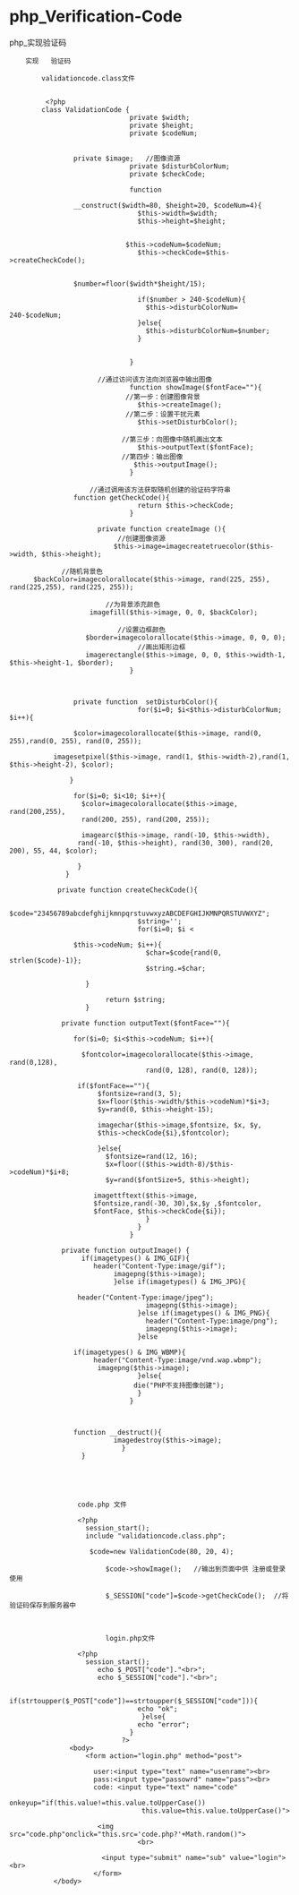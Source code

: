 # php_Verification-Code
php_实现验证码

 
 
        实现   验证码

            validationcode.class文件
            
             
             <?php
            class ValidationCode {
                                  private $width;
                                  private $height;
                                  private $codeNum;


                    private $image;   //图像资源
                                  private $disturbColorNum;
                                  private $checkCode;

                                  function 

                    __construct($width=80, $height=20, $codeNum=4){
                                    $this->width=$width;
                                    $this->height=$height;


                                 $this->codeNum=$codeNum;
                                    $this->checkCode=$this->createCheckCode();


                    $number=floor($width*$height/15);

                                    if($number > 240-$codeNum){
                                      $this->disturbColorNum=	 240-$codeNum;
                                    }else{
                                      $this->disturbColorNum=$number;
                                    }


                                  }

                          //通过访问该方法向浏览器中输出图像
                                  function showImage($fontFace=""){
                                 //第一步：创建图像背景
                                    $this->createImage();
                                 //第二步：设置干扰元素
                                    $this->setDisturbColor();

                                //第三步：向图像中随机画出文本
                                    $this->outputText($fontFace);
                                //第四步：输出图像
                                   $this->outputImage();
                                  }

                        //通过调用该方法获取随机创建的验证码字符串
                    function getCheckCode(){
                                    return $this->checkCode;
                                  }
                                  
                          private function createImage (){
                               //创建图像资源
                              $this->image=imagecreatetruecolor($this->width, $this->height);

                 //随机背景色
          $backColor=imagecolorallocate($this->image, rand(225, 255), rand(225,255), rand(225, 255));

                            //为背景添充颜色
                        imagefill($this->image, 0, 0, $backColor);

                               //设置边框颜色
                       $border=imagecolorallocate($this->image, 0, 0, 0);
                                    //画出矩形边框
                       imagerectangle($this->image, 0, 0, $this->width-1, $this->height-1, $border);
                                  }



                    private function  setDisturbColor(){
                                    for($i=0; $i<$this->disturbColorNum; $i++){

                    $color=imagecolorallocate($this->image, rand(0, 255),rand(0, 255), rand(0, 255));

               imagesetpixel($this->image, rand(1, $this->width-2),rand(1, $this->height-2), $color); 

                   }

                    for($i=0; $i<10; $i++){
                      $color=imagecolorallocate($this->image, rand(200,255), 
                      rand(200, 255), rand(200, 255));

                      imagearc($this->image, rand(-10, $this->width), 
                     rand(-10, $this->height), rand(30, 300), rand(20, 200), 55, 44, $color);

                     }
                  }

                private function createCheckCode(){

                    $code="23456789abcdefghijkmnpqrstuvwxyzABCDEFGHIJKMNPQRSTUVWXYZ";
                                    $string='';
                                    for($i=0; $i < 

                    $this->codeNum; $i++){
                                      $char=$code{rand(0, strlen($code)-1)};
                                      $string.=$char;

                       }

                            return $string;
                       }

                 private function outputText($fontFace=""){

                    for($i=0; $i<$this->codeNum; $i++){

                      $fontcolor=imagecolorallocate($this->image, rand(0,128),
                                      rand(0, 128), rand(0, 128));

                     if($fontFace==""){
                          $fontsize=rand(3, 5);
                          $x=floor($this->width/$this->codeNum)*$i+3;
                          $y=rand(0, $this->height-15);
                          
                          imagechar($this->image,$fontsize, $x, $y, 
                          $this->checkCode{$i},$fontcolor);
                          
                          }else{
                            $fontsize=rand(12, 16);
                            $x=floor(($this->width-8)/$this->codeNum)*$i+8;
                            $y=rand($fontSize+5, $this->height);
                       
                         imagettftext($this->image,
                         $fontsize,rand(-30, 30),$x,$y ,$fontcolor, 
                         $fontFace, $this->checkCode{$i});
                                      }
                                    }
                                  }

                 private function outputImage() {
                      if(imagetypes() & IMG_GIF){
                         header("Content-Type:image/gif");
                              imagepng($this->image);
                              }else if(imagetypes() & IMG_JPG){

                     header("Content-Type:image/jpeg");
                                      imagepng($this->image);
                                    }else if(imagetypes() & IMG_PNG){
                                      header("Content-Type:image/png");
                                      imagepng($this->image);
                                    }else 

                    if(imagetypes() & IMG_WBMP){
                         header("Content-Type:image/vnd.wap.wbmp");
                          imagepng($this->image);
                                    }else{
                                   die("PHP不支持图像创建");
                                    }
                                  }



                    function __destruct(){
                              imagedestroy($this->image);
                                }
                      }





                     code.php 文件

                     <?php
                       session_start();
                       include "validationcode.class.php";

                        $code=new ValidationCode(80, 20, 4);

                            $code->showImage();   //输出到页面中供 注册或登录使用

                            $_SESSION["code"]=$code->getCheckCode();  //将验证码保存到服务器中



                            login.php文件

                     <?php
                       session_start();
                          echo $_POST["code"]."<br>";
                          echo $_SESSION["code"]."<br>";

                       if(strtoupper($_POST["code"])==strtoupper($_SESSION["code"])){
                                    echo "ok";
                                     }else{
                                    echo "error";
                                  }
                                ?>
                   <body>
                       <form action="login.php" method="post">

                         user:<input type="text" name="usenrame"><br>
                         pass:<input type="passowrd" name="pass"><br>
                         code: <input type="text" name="code" 
                                    onkeyup="if(this.value!=this.value.toUpperCase())
                                     this.value=this.value.toUpperCase()">

                          <img src="code.php"onclick="this.src='code.php?'+Math.random()">
                                    <br>

                           <input type="submit" name="sub" value="login"><br>
                         </form>
               </body>
 
             
  
  

